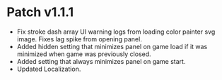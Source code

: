 ﻿# Patch v1.1.1
* Fix stroke dash array UI warning logs from loading color painter svg image. Fixes lag spike from opening panel.
* Added hidden setting that minimizes panel on game load if it was minimized when game was previously closed.
* Added setting that always minimizes panel on game start.
* Updated Localization.